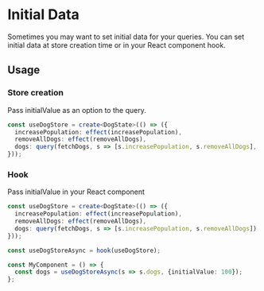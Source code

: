 # Initial Data

Sometimes you may want to set initial data for your queries. You can set initial data at store creation time or in your React component hook.

## Usage

### Store creation
Pass initialValue as an option to the query.

```typescript
const useDogStore = create<DogState>(() => ({
  increasePopulation: effect(increasePopulation),
  removeAllDogs: effect(removeAllDogs),
  dogs: query(fetchDogs, s => [s.increasePopulation, s.removeAllDogs], {initialValue: 100}) 
}));
```

### Hook
Pass initialValue in your React component
```typescript
const useDogStore = create<DogState>(() => ({
  increasePopulation: effect(increasePopulation),
  removeAllDogs: effect(removeAllDogs),
  dogs: query(fetchDogs, s => [s.increasePopulation, s.removeAllDogs])
}));

const useDogStoreAsync = hook(useDogStore);

const MyComponent = () => {
  const dogs = useDogStoreAsync(s => s.dogs, {initialValue: 100});
};
```